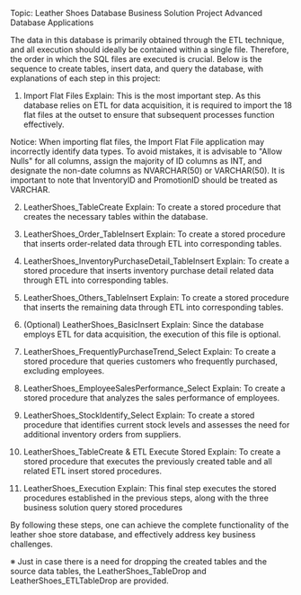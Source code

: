 Topic: Leather Shoes Database Business Solution Project
Advanced Database Applications

The data in this database is primarily obtained through the ETL technique, and all execution should ideally be contained within a single file. Therefore, the order in which the SQL files are executed is crucial. Below is the sequence to create tables, insert data, and query the database, with explanations of each step in this project:

1. Import Flat Files
Explain: This is the most important step. As this database relies on ETL for data acquisition, it is required to import the 18 flat files at the outset to ensure that subsequent processes function effectively.  

Notice: When importing flat files, the Import Flat File application may incorrectly identify data types. To avoid mistakes, it is advisable to "Allow Nulls" for all columns, assign the majority of ID columns as INT, and designate the non-date columns as NVARCHAR(50) or VARCHAR(50). It is important to note that InventoryID and PromotionID should be treated as VARCHAR.  

2. LeatherShoes_TableCreate
Explain: To create a stored procedure that creates the necessary tables within the database.

3. LeatherShoes_Order_TableInsert
Explain: To create a stored procedure that inserts order-related data through ETL into corresponding tables.

4. LeatherShoes_InventoryPurchaseDetail_TableInsert
Explain: To create a stored procedure that inserts inventory purchase detail related data through ETL into corresponding tables.

5. LeatherShoes_Others_TableInsert
Explain: To create a stored procedure that inserts the remaining data through ETL into corresponding tables.

6. (Optional) LeatherShoes_BasicInsert 
Explain: Since the database employs ETL for data acquisition, the execution of this file is optional. 

7. LeatherShoes_FrequentlyPurchaseTrend_Select
Explain: To create a stored procedure that queries customers who frequently purchased, excluding employees.

8. LeatherShoes_EmployeeSalesPerformance_Select
Explain: To create a stored procedure that analyzes the sales performance of employees.

9. LeatherShoes_StockIdentify_Select
Explain: To create a stored procedure that identifies current stock levels and assesses the need for additional inventory orders from suppliers.

10. LeatherShoes_TableCreate & ETL Execute Stored
Explain: To create a stored procedure that executes the previously created table and all related ETL insert stored procedures.

11. LeatherShoes_Execution
Explain: This final step executes the stored procedures established in the previous steps, along with the three business solution query stored procedures

By following these steps, one can achieve the complete functionality of the leather shoe store database, and effectively address key business challenges.

※ Just in case there is a need for dropping the created tables and the source data tables, the LeatherShoes_TableDrop and LeatherShoes_ETLTableDrop are provided.
